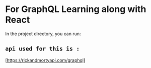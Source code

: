 # For GraphQL Learning along with React

In the project directory, you can run:

## `api used for this is :`

[https://rickandmortyapi.com/graphql]